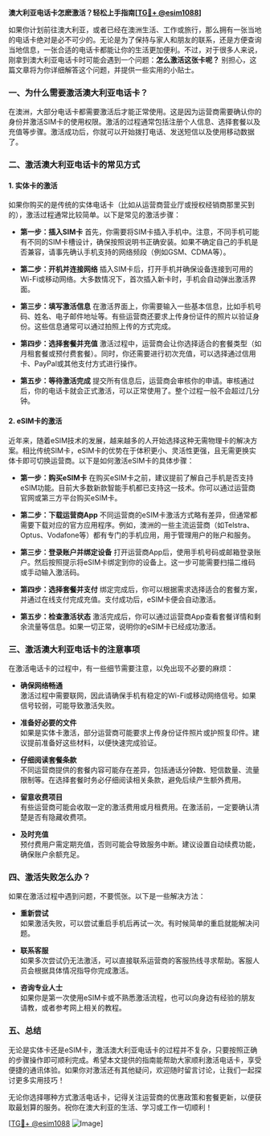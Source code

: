 **澳大利亚电话卡怎麽激活？轻松上手指南[[TG💪+ @esim1088](https://t.me/s/esim1088)]**

如果你计划前往澳大利亚，或者已经在澳洲生活、工作或旅行，那么拥有一张当地的电话卡绝对是必不可少的。无论是为了保持与家人和朋友的联系，还是方便查询当地信息，一张合适的电话卡都能让你的生活更加便利。不过，对于很多人来说，刚拿到澳大利亚电话卡时可能会遇到一个问题：**怎么激活这张卡呢？** 别担心，这篇文章将为你详细解答这个问题，并提供一些实用的小贴士。

### 一、为什么需要激活澳大利亚电话卡？

在澳洲，大部分电话卡都需要激活后才能正常使用。这是因为运营商需要确认你的身份并激活SIM卡的使用权限。激活的过程通常包括注册个人信息、选择套餐以及充值等步骤。激活成功后，你就可以开始拨打电话、发送短信以及使用移动数据了。

### 二、激活澳大利亚电话卡的常见方式

#### 1. **实体卡的激活**
如果你购买的是传统的实体电话卡（比如从运营商营业厅或授权经销商那里买到的），激活过程通常比较简单。以下是常见的激活步骤：

- **第一步：插入SIM卡**
  首先，你需要将SIM卡插入手机中。注意，不同手机可能有不同的SIM卡槽设计，确保按照说明书正确安装。如果不确定自己的手机是否兼容，请事先确认手机支持的网络频段（例如GSM、CDMA等）。

- **第二步：开机并连接网络**
  插入SIM卡后，打开手机并确保设备连接到可用的Wi-Fi或移动网络。大多数情况下，首次插入新卡时，手机会自动弹出激活界面。

- **第三步：填写激活信息**
  在激活界面上，你需要输入一些基本信息，比如手机号码、姓名、电子邮件地址等。有些运营商还要求上传身份证件的照片以验证身份。这些信息通常可以通过拍照上传的方式完成。

- **第四步：选择套餐并充值**
  激活过程中，运营商会让你选择适合的套餐类型（如月租套餐或预付费套餐）。同时，你还需要进行初次充值，可以选择通过信用卡、PayPal或其他支付方式进行操作。

- **第五步：等待激活完成**
  提交所有信息后，运营商会审核你的申请。审核通过后，你的电话卡就会正式激活，可以正常使用了。整个过程一般不会超过几分钟。

#### 2. **eSIM卡的激活**
近年来，随着eSIM技术的发展，越来越多的人开始选择这种无需物理卡的解决方案。相比传统SIM卡，eSIM卡的优势在于体积更小、灵活性更强，且无需更换实体卡即可切换运营商。以下是如何激活eSIM卡的具体步骤：

- **第一步：购买eSIM卡**
  在购买eSIM卡之前，建议提前了解自己手机是否支持eSIM功能。目前大多数新款智能手机都已支持这一技术。你可以通过运营商官网或第三方平台购买eSIM卡。

- **第二步：下载运营商App**
  不同运营商的eSIM卡激活方式略有差异，但通常都需要下载对应的官方应用程序。例如，澳洲的一些主流运营商（如Telstra、Optus、Vodafone等）都有专门的手机应用，用于管理用户的账户和服务。

- **第三步：登录账户并绑定设备**
  打开运营商App后，使用手机号码或邮箱登录账户。然后按照提示将eSIM卡绑定到你的设备上。这一步可能需要扫描二维码或手动输入激活码。

- **第四步：选择套餐并支付**
  绑定完成后，你可以根据需求选择适合的套餐方案，并通过在线支付完成充值。支付成功后，eSIM卡便会自动激活。

- **第五步：检查激活状态**
  激活完成后，你可以通过运营商App查看套餐详情和剩余流量等信息。如果一切正常，说明你的eSIM卡已经成功激活。

### 三、激活澳大利亚电话卡的注意事项

在激活电话卡的过程中，有一些细节需要注意，以免出现不必要的麻烦：

- **确保网络畅通**  
  激活过程中需要联网，因此请确保手机有稳定的Wi-Fi或移动网络信号。如果信号较弱，可能导致激活失败。

- **准备好必要的文件**  
  如果是实体卡激活，部分运营商可能要求上传身份证件照片或护照复印件。建议提前准备好这些材料，以便快速完成验证。

- **仔细阅读套餐条款**  
  不同运营商提供的套餐内容可能存在差异，包括通话分钟数、短信数量、流量限制等。在选择套餐时务必仔细阅读相关条款，避免后续产生额外费用。

- **留意收费项目**  
  有些运营商可能会收取一定的激活费用或月租费用。在激活前，一定要确认清楚是否有隐藏收费项。

- **及时充值**  
  预付费用户需定期充值，否则可能会导致服务中断。建议设置自动续费功能，确保账户余额充足。

### 四、激活失败怎么办？

如果在激活过程中遇到问题，不要慌张。以下是一些解决方法：

- **重新尝试**  
  如果激活失败，可以尝试重启手机后再试一次。有时候简单的重启就能解决问题。

- **联系客服**  
  如果多次尝试仍无法激活，可以直接联系运营商的客服热线寻求帮助。客服人员会根据具体情况指导你完成激活。

- **咨询专业人士**  
  如果你是第一次使用eSIM卡或不熟悉激活流程，也可以向身边有经验的朋友请教，或者参考网上相关的教程。

### 五、总结

无论是实体卡还是eSIM卡，激活澳大利亚电话卡的过程并不复杂，只要按照正确的步骤操作即可顺利完成。希望本文提供的指南能帮助大家顺利激活电话卡，享受便捷的通讯体验。如果你对激活还有其他疑问，欢迎随时留言讨论，让我们一起探讨更多实用技巧！

无论你选择哪种方式激活电话卡，记得关注运营商的优惠政策和套餐更新，以便获取最划算的服务。祝你在澳大利亚的生活、学习或工作一切顺利！

[[TG💪+ @esim1088](https://t.me/s/esim1088) ![Image](https://i.postimg.cc/4NQfJmqS/Snipaste-2025-05-13-00-14-12.png)]